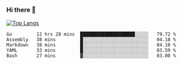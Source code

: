 ### Hi there 👋

<!--
**3Xpl0it3r/3Xpl0it3r** is a ✨ _special_ ✨ repository because its `README.md` (this file) appears on your GitHub profile.

Here are some ideas to get you started:

- 🔭 I’m currently working on ...
- 🌱 I’m currently learning ...
- 👯 I’m looking to collaborate on ...
- 🤔 I’m looking for help with ...
- 💬 Ask me about ...
- 📫 How to reach me: ...
- 😄 Pronouns: ...
- ⚡ Fun fact: ...
-->


[![Top Langs](https://github-readme-stats.vercel.app/api/top-langs/?username=3Xpl0it3r&layout=compact)](https://github.com/3Xpl0it3r/3Xpl0it3r)

<!--START_SECTION:waka-->
```text
Go         12 hrs 20 mins  ████████████████████░░░░░   79.72 % 
Assembly   38 mins         █░░░░░░░░░░░░░░░░░░░░░░░░   04.18 % 
Markdown   38 mins         █░░░░░░░░░░░░░░░░░░░░░░░░   04.10 % 
YAML       33 mins         █░░░░░░░░░░░░░░░░░░░░░░░░   03.59 % 
Bash       27 mins         ▓░░░░░░░░░░░░░░░░░░░░░░░░   03.00 % 
```
<!--END_SECTION:waka-->
